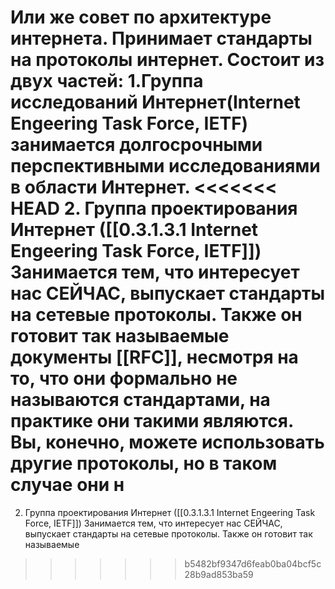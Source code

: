 Или же совет по архитектуре интернета. Принимает стандарты на протоколы интернет. Состоит из двух частей:
1.Группа исследований Интернет(Internet Engeering Task Force, IETF) занимается долгосрочными перспективными исследованиями  в области Интернет.
<<<<<<< HEAD
2. Группа проектирования Интернет ([[0.3.1.3.1 Internet Engeering Task Force, IETF]]) Занимается тем, что интересует нас СЕЙЧАС, выпускает стандарты на сетевые протоколы. Также он готовит так называемые документы [[RFC]], несмотря на то, что они формально не называются стандартами, на практике они такими являются. Вы, конечно, можете использовать другие протоколы, но в таком случае они н
=======
2. Группа проектирования Интернет ([[0.3.1.3.1 Internet Engeering Task Force, IETF]]) Занимается тем, что интересует нас СЕЙЧАС, выпускает стандарты на сетевые протоколы. Также он готовит так называемые 
>>>>>>> b5482bf9347d6feab0ba04bcf5c28b9ad853ba59
